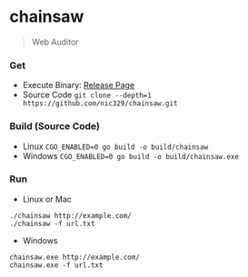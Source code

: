 # chainsaw
> Web Auditor

### Get
- Execute Binary: [Release Page](https://github.com/nic329/chainsaw/releases)
- Source Code `git clone --depth=1 https://github.com/nic329/chainsaw.git`

### Build (Source Code)
- Linux ```CGO_ENABLED=0 go build -o build/chainsaw```
- Windows ```CGO_ENABLED=0 go build -o build/chainsaw.exe```

### Run
- Linux or Mac
```
./chainsaw http://example.com/
./chainsaw -f url.txt
```
- Windows
```
chainsaw.exe http://example.com/
chainsaw.exe -f url.txt
```
